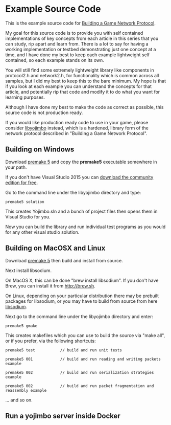 Example Source Code
===================

This is the example source code for [Building a Game Network Protocol](http://gafferongames.com/building-a-game-network-protocol/).

My goal for this source code is to provide you with self contained implementations of key concepts from each article in this series that you can study, rip apart and learn from. There is a lot to say for having a working implementation or testbed demonstrating just one concept at a time, and I have done my best to keep each example lightweight self contained, so each
example stands on its own.

You will still find some extremely lightweight library like components in protocol2.h and network2.h, for functionality which is common across all samples, but I did my best to keep this to the bare minimum. My hope is that if you look at each example
you can understand the concepts for that article, and potentially rip that code and modify it to do what you want for learning
purposes.

Although I have done my best to make the code as correct as possible, this source code is not production ready.

If you would like production ready code to use in your game, please consider [libyojimbo](http://gafferongames.com/2016/06/17/introducing-libyojimbo/) instead, which is a hardened, library form of the network protocol described in "Building a Game Network Protocol".

## Building on Windows

Download [premake 5](https://premake.github.io/download.html) and copy the **premake5** executable somewhere in your path.

If you don't have Visual Studio 2015 you can [download the community edition for free](https://www.visualstudio.com/en-us/downloads/download-visual-studio-vs.aspx).

Go to the command line under the libyojimbo directory and type:

    premake5 solution

This creates Yojimbo.sln and a bunch of project files then opens them in Visual Studio for you.

Now you can build the library and run individual test programs as you would for any other visual studio solution.

## Building on MacOSX and Linux

Download [premake 5](https://premake.github.io/download.html) then build and install from source.

Next install libsodium.

On MacOS X, this can be done "brew install libsodium". If you don't have Brew, you can install it from <http://brew.sh>.

On Linux, depending on your particular distribution there may be prebuilt packages for libsodium, or you may have to build from source from here [libsodium](https://github.com/jedisct1/libsodium/releases).

Next go to the command line under the libyojimbo directory and enter:

    premake5 gmake

This creates makefiles which you can use to build the source via "make all", or if you prefer, via the following shortcuts:

    premake5 test           // build and run unit tests

    premake5 001            // build and run reading and writing packets example

    premake5 002            // build and run serialization strategies example

    premake5 002            // build and run packet fragmentation and reassembly example

... and so on.

## Run a yojimbo server inside Docker
